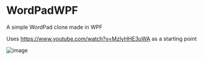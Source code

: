 # WordPadWPF
A simple WordPad clone made in WPF

Uses https://www.youtube.com/watch?v=MzIyHHE3uWA as a starting point

![image](https://github.com/VictorVanVolcem/WordPadWPF/assets/91128586/3fa2bc3d-084d-4031-9497-9d6406afdd64)
